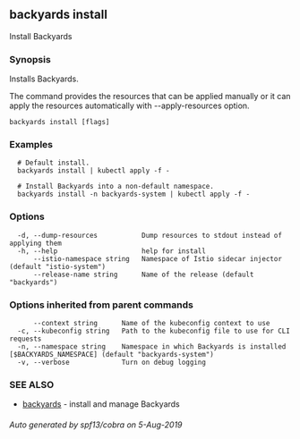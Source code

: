 ## backyards install

Install Backyards

### Synopsis

Installs Backyards.

The command provides the resources that can be applied manually or
it can apply the resources automatically with --apply-resources option.

```
backyards install [flags]
```

### Examples

```
  # Default install.
  backyards install | kubectl apply -f -

  # Install Backyards into a non-default namespace.
  backyards install -n backyards-system | kubectl apply -f -
```

### Options

```
  -d, --dump-resources           Dump resources to stdout instead of applying them
  -h, --help                     help for install
      --istio-namespace string   Namespace of Istio sidecar injector (default "istio-system")
      --release-name string      Name of the release (default "backyards")
```

### Options inherited from parent commands

```
      --context string      Name of the kubeconfig context to use
  -c, --kubeconfig string   Path to the kubeconfig file to use for CLI requests
  -n, --namespace string    Namespace in which Backyards is installed [$BACKYARDS_NAMESPACE] (default "backyards-system")
  -v, --verbose             Turn on debug logging
```

### SEE ALSO

* [backyards](backyards.md)	 - install and manage Backyards

###### Auto generated by spf13/cobra on 5-Aug-2019
